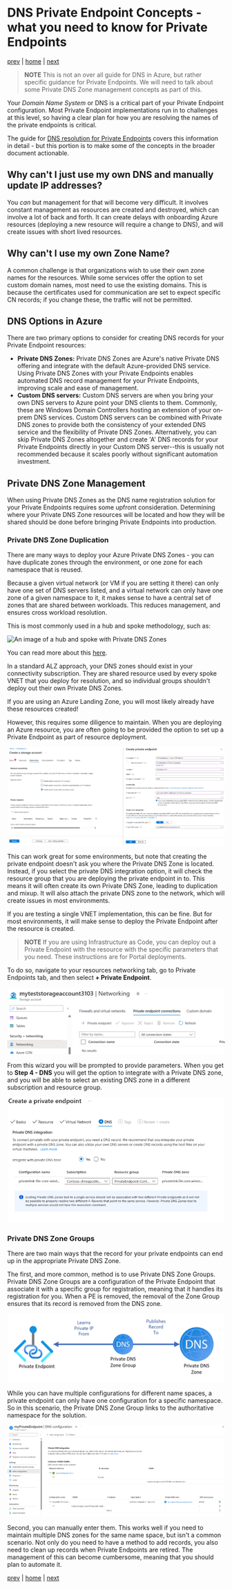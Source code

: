# DNS Private Endpoint Concepts -  what you need to know for Private Endpoints

[prev](./overview.md) | [home](./readme.md)  | [next](./dns-pe-scenarios.md)

> **NOTE**
> This is not an over all guide for DNS in Azure, but rather specific guidance for Private Endpoints.  We will need to talk about some Private DNS Zone management concepts as part of this.

Your *Domain Name System* or DNS is a critical part of your Private Endpoint configuration.  Most Private Endpoint implementations run in to challenges at this level, so having a clear plan for how you are resolving the names of the private endpoints is critical.

The guide for [DNS resolution for Private Endpoints](https://learn.microsoft.com/azure/private-link/private-endpoint-dns) covers this information in detail - but this portion is to make some of the concepts in the broader document actionable.

## Why can't I just use my own DNS and manually update IP addresses?

You *can* but management for that will become very difficult.  It involves constant management as resources are created and destroyed, which can involve a lot of back and forth.  It can create delays with onboarding Azure resources (deploying a new resource will require a change to DNS), and will create issues with short lived resources.

## Why can't I use my own Zone Name?

A common challenge is that organizations wish to use their own zone names for the resources.  While some services offer the option to set custom domain names, most need to use the existing domains.  This is because the certificates used for communication are set to expect specific CN records; if you change these, the traffic will not be permitted.

## DNS Options in Azure

There are two primary options to consider for creating DNS records for your Private Endpoint resources:

- **Private DNS Zones:** Private DNS Zones are Azure's native Private DNS offering and integrate with the default Azure-provided DNS service. Using Private DNS Zones with your Private Endpoints enables automated DNS record management for your Private Endpoints, improving scale and ease of management.
- **Custom DNS servers:** Custom DNS servers are when you bring your own DNS servers to Azure point your DNS clients to them. Commonly, these are Windows Domain Controllers hosting an extension of your on-prem DNS services. Custom DNS servers can be combined with Private DNS zones to provide both the consistency of your extended DNS service and the flexibility of Private DNS Zones. Alternatively, you can skip Private DNS Zones altogether and create 'A' DNS records for your Private Endpoints directly in your Custom DNS server--this is usually not recommended because it scales poorly without significant automation investment.

## Private DNS Zone Management

When using Private DNS Zones as the DNS name registration solution for your Private Endpoints requires some upfront consideration. Determining where your Private DNS Zone resources will be located and how they will be shared should be done before bringing Private Endpoints into production.

### Private DNS Zone Duplication

There are many ways to deploy your Azure Private DNS Zones - you can have duplicate zones through the environment, or one zone for each namespace that is reused.

Because a given virtual network (or VM if you are setting it there) can only have one set of DNS servers listed, and a virtual network can only have one zone of a given namespace to it, it makes sense to have a central set of zones that are shared between workloads.  This reduces management, and ensures cross workload resolution.

This is most commonly used in a hub and spoke methodology, such as:

![An image of a hub and spoke with Private DNS Zones](https://learn.microsoft.com/azure/architecture/guide/networking/images/private-link-hub-spoke-network-basic-hub-spoke-diagram.png)

You can read more about this [here](https://learn.microsoft.com/azure/architecture/guide/networking/private-link-hub-spoke-network).

In a standard ALZ approach, your DNS zones should exist in your connectivity subscription.  They are shared resource used by every spoke VNET that you deploy for resolution, and so individual groups shouldn't deploy out their own Private DNS Zones.

If you are using an Azure Landing Zone, you will most likely already have these resources created!

However, this requires some diligence to maintain.  When you are deploying an Azure resource, you are often going to be provided the option to set up a Private Endpoint as part of resource deployment.

![An image of how to create a private IP with the resource](img/Creating-PE-with-resources.png)

This can work great for some environments, but note that creating the private endpoint doesn't ask you where the Private DNS Zone is located.  Instead, if you select the private DNS integration option, it will check the resource group that you are deploying the private endpoint in to.  This means it will often create its own Private DNS Zone, leading to duplication and mixup.  It will also attach the private DNS zone to the network, which will create issues in most environments.

If you are testing a single VNET implementation, this can be fine.  But for most environments, it will make sense to deploy the Private Endpoint after the resource is created.

>**NOTE**
> If you are using Infrastructure as Code, you can deploy out a Private Endpoint with the resource with the specific parameters that you need.  These instructions are for Portal deployments.

To do so, navigate to your resources networking tab, go to Private Endpoints tab, and then select **+ Private Endpoint**.

![An image of the Storage Account, Networking, Private Endpoints screen](img/dns-make-PE-1.png)

From this wizard you will be prompted to provide parameters.  When you get to **Step 4 - DNS** you will get the option to integrate with a Private DNS zone, and you will be able to select an existing DNS zone in a different subscription and resource group.

![An image of the Step 4 DNS screen from creating a Private Endpoint](img/dns-make-PE-2.png)

### Private DNS Zone Groups

There are two main ways that the record for your private endpoints can end up in the appropriate Private DNS Zone.

The first, and more common, method is to use Private DNS Zone Groups.  Private DNS Zone Groups are a configuration of the Private Endpoint that associate it with a specific group for registration, meaning that it handles its registration for you.  When a PE is removed, the removal of the Zone Group ensures that its record is removed from the DNS zone.

![Private DNS Zone Group Reference](img/privatednszonegroup.png)

While you can have multiple configurations for different name spaces, a private endpoint can only have one configuration for a specific namespace.  So in this scenario, the Private DNS Zone Group links to the authoritative namespace for the solution.

![An image of the DNS configuration screen of a private endpoint](img/dns-zone-groups.png)

Second, you can manually enter them.  This works well if you need to maintain multiple DNS zones for the same name space, but isn't a common scenario.  Not only do you need to have a method to add records, you also need to clean up records when Private Endpoints are retired.  The management of this can become cumbersome, meaning that you should plan to automate it.

[prev](./overview.md) | [home](./readme.md)  | [next](./dns-pe-scenarios.md)
